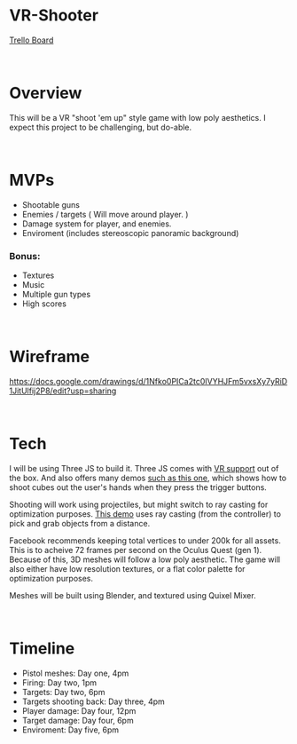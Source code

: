 # VR-Shooter

[Trello Board](https://trello.com/b/z9iiNjO8/js-project#)

<br>

# Overview

This will be a VR "shoot 'em up" style game with low poly aesthetics. I expect this project to be challenging, but do-able.

<br>

# MVPs

- Shootable guns
- Enemies / targets ( Will move around player. )
- Damage system for player, and enemies.
- Enviroment (includes stereoscopic panoramic background)

### Bonus:

- Textures
- Music
- Multiple gun types
- High scores

<br>

# Wireframe

https://docs.google.com/drawings/d/1Nfko0PICa2tc0IVYHJFm5vxsXy7yRiD1JitUlfij2P8/edit?usp=sharing

<br>

# Tech

I will be using Three JS to build it. Three JS comes with [VR support](https://threejs.org/docs/#manual/en/introduction/How-to-create-VR-content) out of the box. And also offers many demos [such as this one](https://threejs.org/examples/webxr_vr_cubes.html), which shows how to shoot cubes out the user's hands when they press the trigger buttons.

Shooting will work using projectiles, but might switch to ray casting for optimization purposes. [This demo](https://threejs.org/examples/?q=vr#webxr_vr_dragging) uses ray casting (from the controller) to pick and grab objects from a distance.

Facebook recommends keeping total vertices to under 200k for all assets. This is to acheive 72 frames per second on the Oculus Quest (gen 1). Because of this, 3D meshes will follow a low poly aesthetic.  The game will also either have low resolution textures, or a flat color palette for optimization purposes.

Meshes will be built using Blender, and textured using Quixel Mixer.

<br>

# Timeline

- Pistol meshes: Day one, 4pm
- Firing: Day two, 1pm
- Targets: Day two, 6pm
- Targets shooting back: Day three, 4pm
- Player damage: Day four, 12pm
- Target damage: Day four, 6pm
- Enviroment: Day five, 6pm
